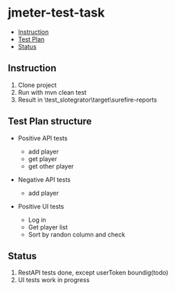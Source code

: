 # jmeter-test-task
- [Instruction](#instruction)
- [Test Plan](#test-plan)
- [Status](#status)

## Instruction
1. Clone project
2. Run with mvn clean test
3. Result in \test_slotegrator\target\surefire-reports

## Test Plan structure
- Positive API tests
    - add player
    - get player
    - get other player

- Negative API tests
    - add player

- Positive UI tests
  - Log in 
  - Get player list
  - Sort by randon column and check
  
## Status
1. RestAPI tests done, except userToken boundig(todo)
2. UI tests work in progress
    
